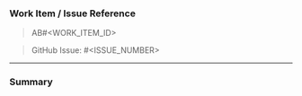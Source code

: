 ### Work Item / Issue Reference  
<!-- 
IMPORTANT: Please follow the PR template guidelines below.
For mssql-python maintainers: Insert your ADO Work Item ID below (e.g. AB#37452)
For external contributors: Insert Github Issue ID below (e.g. #149)
Only one reference is required - either GitHub issue OR ADO Work Item.
-->

<!-- mssql-python maintainers: ADO Work Item -->
> AB#<WORK_ITEM_ID>

<!-- External contributors: GitHub Issue -->
> GitHub Issue: #<ISSUE_NUMBER>

-------------------------------------------------------------------
### Summary   
<!-- Insert your summary of changes below. Minimum 10 characters required. -->  


<!-- 
### PR Title Guide

> For feature requests
FEAT: (short-description)

> For non-feature requests like test case updates, config updates , dependency updates etc
CHORE: (short-description) 

> For Fix requests
FIX: (short-description)

> For doc update requests 
DOC: (short-description)

> For Formatting, indentation, or styling update
STYLE: (short-description)

> For Refactor, without any feature changes
REFACTOR: (short-description)

> For release related changes, without any feature changes
RELEASE: #<RELEASE_VERSION> (short-description) 

### Contribution Guidelines

External contributors:
- Create a GitHub issue first: https://github.com/microsoft/mssql-python/issues/new
- Link the GitHub issue in the "GitHub Issue" section above
- Follow the PR title format and provide a meaningful summary

mssql-python maintainers:
- Create an ADO Work Item following internal processes
- Link the ADO Work Item in the "ADO Work Item" section above  
- Follow the PR title format and provide a meaningful summary
-->